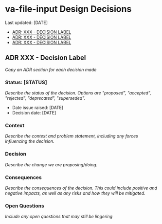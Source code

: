# va-file-input Design Decisions
Last updated: [DATE]

- [ADR: XXX - DECISION LABEL](#ADR-XXX---Decision-Label)
- [ADR: XXX - DECISION LABEL](#ADR-XXX---Decision-Label)
- [ADR: XXX - DECISION LABEL](#ADR-XXX---Decision-Label)


## ADR XXX - Decision Label
_Copy an ADR section for each decision made_

### Status: [STATUS]
_Describe the status of the decision. Options are "proposed", "accepted", "rejected", "deprecated", "superseded"._

- Date issue raised: [DATE]
- Decision date: [DATE]

### Context
_Describe the context and problem statement, including any forces influencing the decision._


### Decision
_Describe the change we are proposing/doing._



### Consequences
_Describe the consequences of the decision. This could include positive and negative impacts, as well as any risks and how they will be mitigated._



### Open Questions
_Include any open questions that may still be lingering_
